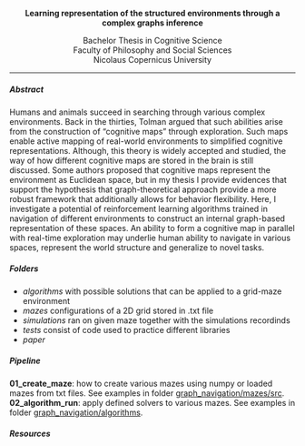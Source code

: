 <p align="center">
  <b>Learning representation of the structured environments through a complex graphs inference</b><br>
</p>

<p align="center">
  Bachelor Thesis in Cognitive Science <br>
  Faculty of Philosophy and Social Sciences <br>
  Nicolaus Copernicus University <br>
</p>

-------------------------------------------------------------------------------------------------------

##### Abstract

Humans and animals succeed in searching through various complex environments. Back in the thirties, Tolman argued that such abilities arise from the construction of “cognitive maps” through exploration. Such maps enable active mapping of real-world environments to simplified cognitive representations. Although, this theory is widely accepted and studied, the way of how different cognitive maps are stored in the brain is still discussed. Some authors proposed that cognitive maps represent the environment as Euclidean space, but in my thesis I provide evidences that support the hypothesis that graph-theoretical approach provide a more robust framework that additionally allows for behavior flexibility. Here, I investigate a potential of reinforcement learning algorithms trained in navigation of different environments to construct an internal graph-based representation of these spaces. An ability to form a cognitive map in parallel with real-time exploration may underlie human ability to navigate in various spaces, represent the world structure and generalize to novel tasks.
  
  ##### Folders
 

- <i> algorithms </i> with possible solutions that can be applied to a grid-maze environment
- <i> mazes </i> configurations of a 2D grid stored in .txt file
- <i> simulations </i> ran on given maze together with the simulations recordinds
- <i> tests </i> consist of code used to practice different libraries 
- <i> paper </i> 


 ##### Pipeline
 
**01_create_maze**: how to create various mazes using numpy or loaded mazes from txt files. See examples in folder [graph_navigation/mazes/src](https://github.com/wsojka00/graph_navigation/tree/main/mazes/src).
**02_algorithm_run**: apply defined solvers to various mazes. See examples in folder [graph_navigation/algorithms](https://github.com/wsojka00/graph_navigation/tree/main/algorithms).

 ##### Resources
